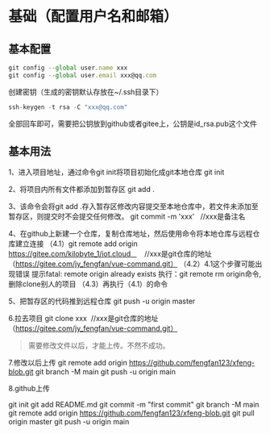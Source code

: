 # 基础（配置用户名和邮箱）

## 基本配置
```js
git config --global user.name xxx 
git config --global user.email xxx@qq.com
```

创建密钥（生成的密钥默认存放在~/.ssh目录下）
```js
ssh-keygen -t rsa -C "xxx@qq.com"
```
全部回车即可，需要把公钥放到github或者gitee上，公钥是id_rsa.pub这个文件


## 基本用法
1、进入项目地址，通过命令git init将项目初始化成git本地仓库
git init  

2、将项目内所有文件都添加到暂存区
git add .

3、该命令会将git add .存入暂存区修改内容提交至本地仓库中，若文件未添加至暂存区，则提交时不会提交任何修改。
git commit -m 'xxx'   //xxx是备注名

4、在github上新建一个仓库，复制仓库地址，然后使用命令将本地仓库与远程仓库建立连接
（4.1）git remote add origin  https://gitee.com/kilobyte_1/iot.cloud       //xxx是git仓库的地址（https://gitee.com/jy_fengfan/vue-command.git）
（4.2）4.1这个步骤可能出现错误 提示fatal: remote origin already exists
执行：git remote rm origin命令,删除clone别人的项目
（4.3）再执行（4.1）的命令

5、把暂存区的代码推到远程仓库
git push -u origin master

6.拉去项目
git clone xxx  //xxx是git仓库的地址（https://gitee.com/jy_fengfan/vue-command.git）


> 需要修改文件以后，才能上传。不然不成功。

7.修改以后上传
git remote add origin https://github.com/fengfan123/xfeng-blob.git
git branch -M main
git push -u origin main

8.github上传

git init
git add README.md
git commit -m "first commit"
git branch -M main
git remote add origin https://github.com/fengfan123/xfeng-blob.git
git pull origin master
git push -u origin main


